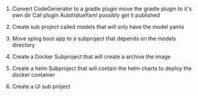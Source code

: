 1. Convert CodeGenerator to a gradle plugin
	move the gradle plugin to it's own dir
	Call plugin AutoValueYaml
	possibly get it published 

2. Create sub project called models that will only have the model yamls
3. Move sping boot app to a subproject that depends on the models directory
4. Create a Docker Subproject that will create a archive the image
5. Create a helm Subproject that will contain the helm charts to deploy the docker container
6. Create a UI sub project
